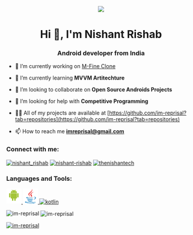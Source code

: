 
<p align="center">
  <img src="https://user-images.githubusercontent.com/75352438/133910287-f2dc0bf3-0889-4f65-b46e-b7e700d20d62.gif" />
</p>

<h1 align="center">Hi 👋, I'm Nishant Rishab</h1>
<h3 align="center">Android developer from India</h3>

- 🔭 I’m currently working on [M-Fine Clone](https://github.com/Kingbond470/MFine)

- 🌱 I’m currently learning **MVVM Artitechture**

- 👯 I’m looking to collaborate on **Open Source Androids Projects**

- 🤝 I’m looking for help with **Competitive Programming**

- 👨‍💻 All of my projects are available at [https://github.com/im-reprisal?tab=repositories](https://github.com/im-reprisal?tab=repositories) 

- 📫 How to reach me **imreprisal@gmail.com**

<h3 align="left">Connect with me:</h3>
<p align="left">
<a href="https://twitter.com/nishant_rishab" target="blank"><img align="center" src="https://raw.githubusercontent.com/rahuldkjain/github-profile-readme-generator/master/src/images/icons/Social/twitter.svg" alt="nishant_rishab" height="30" width="40" /></a>
<a href="https://linkedin.com/in/nishant-rishab" target="blank"><img align="center" src="https://raw.githubusercontent.com/rahuldkjain/github-profile-readme-generator/master/src/images/icons/Social/linked-in-alt.svg" alt="nishant-rishab" height="30" width="40" /></a>
<a href="https://instagram.com/thenishantech" target="blank"><img align="center" src="https://raw.githubusercontent.com/rahuldkjain/github-profile-readme-generator/master/src/images/icons/Social/instagram.svg" alt="thenishantech" height="30" width="40" /></a>
</p>

<h3 align="left">Languages and Tools:</h3>
<p align="left"> <a href="https://developer.android.com" target="_blank"> <img src="https://raw.githubusercontent.com/devicons/devicon/master/icons/android/android-original-wordmark.svg" alt="android" width="40" height="40"/> </a> <a href="https://www.java.com" target="_blank"> <img src="https://raw.githubusercontent.com/devicons/devicon/master/icons/java/java-original.svg" alt="java" width="40" height="40"/> </a> <a href="https://kotlinlang.org" target="_blank"> <img src="https://www.vectorlogo.zone/logos/kotlinlang/kotlinlang-icon.svg" alt="kotlin" width="40" height="40"/> </a> </p>

<p><img align="left" src="https://github-readme-stats.vercel.app/api/top-langs?username=im-reprisal&show_icons=true&locale=en&layout=compact" alt="im-reprisal" /></p>

<p>&nbsp;<img align="center" src="https://github-readme-stats.vercel.app/api?username=im-reprisal&show_icons=true&locale=en" alt="im-reprisal" /></p>




<p align="left"> <a href="https://github.com/ryo-ma/github-profile-trophy"><img src="https://github-profile-trophy.vercel.app/?username=im-reprisal" alt="im-reprisal" /></a> </p>

